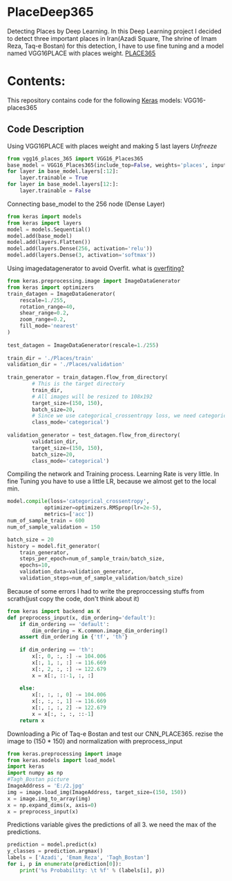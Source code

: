 # PlaceDeep365
Detecting Places by Deep Learning. 
In this Deep Learning project I decided to detect three important places in Iran(Azadi Square, The shrine of Imam Reza, Taq-e Bostan)
for this detection, I have to use fine tuning and a model named VGG16PLACE with places weight. 
[PLACE365](http://places2.csail.mit.edu/)
# Contents:
This repository contains code for the following [Keras](https://keras.io/) models:
  VGG16-places365
## Code Description
Using VGG16PLACE with places weight and making 5 last layers *Unfreeze*
```python
from vgg16_places_365 import VGG16_Places365
base_model = VGG16_Places365(include_top=False, weights='places', input_shape=(150, 150, 3))
for layer in base_model.layers[:12]:
    layer.trainable = True
for layer in base_model.layers[12:]:
    layer.trainable = False
```
Connecting base_model to the 256 node (Dense Layer) 
```python
from keras import models
from keras import layers
model = models.Sequential()
model.add(base_model)
model.add(layers.Flatten())
model.add(layers.Dense(256, activation='relu'))
model.add(layers.Dense(3, activation='softmax'))
```
Using imagedatagenerator to avoid Overfit. 
what is [overfiting?](https://machinelearningmastery.com/overfitting-and-underfitting-with-machine-learning-algorithms/)

```python
from keras.preprocessing.image import ImageDataGenerator
from keras import optimizers
train_datagen = ImageDataGenerator(
    rescale=1./255,
    rotation_range=40,
    shear_range=0.2,
    zoom_range=0.2,
    fill_mode='nearest'
)
 
test_datagen = ImageDataGenerator(rescale=1./255)
 
train_dir = './Places/train'
validation_dir = './Places/validation'
 
train_generator = train_datagen.flow_from_directory(
        # This is the target directory
        train_dir,
        # All images will be resized to 108x192
        target_size=(150, 150),
        batch_size=20,
        # Since we use categorical_crossentropy loss, we need categorical labels
        class_mode='categorical')
 
validation_generator = test_datagen.flow_from_directory(
        validation_dir,
        target_size=(150, 150),
        batch_size=20,
        class_mode='categorical')
```
Compiling the network and Training process. Learning Rate is very little. In fine Tuning you have to use a little LR, because we almost get to the local min.
```python
model.compile(loss='categorical_crossentropy',
            optimizer=optimizers.RMSprop(lr=2e-5),
            metrics=['acc'])
num_of_sample_train = 600
num_of_sample_validation = 150

batch_size = 20
history = model.fit_generator(
    train_generator,
    steps_per_epoch=num_of_sample_train/batch_size,
    epochs=10,
    validation_data=validation_generator,
    validation_steps=num_of_sample_validation/batch_size)
```
Because of some errors I had to write the preproccessing stuffs from scrath(just copy the code, don't think about it)
```python
from keras import backend as K
def preprocess_input(x, dim_ordering='default'):
    if dim_ordering == 'default':
        dim_ordering = K.common.image_dim_ordering()
    assert dim_ordering in {'tf', 'th'}
    
    if dim_ordering == 'th':
        x[:, 0, :, :] -= 104.006
        x[:, 1, :, :] -= 116.669
        x[:, 2, :, :] -= 122.679
        x = x[:, ::-1, :, :]
    
    else:
        x[:, :, :, 0] -= 104.006
        x[:, :, :, 1] -= 116.669
        x[:, :, :, 2] -= 122.679
        x = x[:, :, :, ::-1]
    return x
```
Downloading a Pic of Taq-e Bostan and test our CNN_PLACE365. rezise the image to (150 * 150) and normalization with preprocess_input 
```python
from keras.preprocessing import image
from keras.models import load_model
import keras
import numpy as np
#Tagh_Bostan picture
ImageAddress = 'E:/2.jpg'
img = image.load_img(ImageAddress, target_size=(150, 150))
x = image.img_to_array(img)
x = np.expand_dims(x, axis=0)
x = preprocess_input(x)
```
Predictions variable gives the predictions of all 3. we need the max of the predictions.
```python
prediction = model.predict(x)
y_classes = prediction.argmax()
labels = ['Azadi', 'Emam_Reza', 'Tagh_Bostan']
for i, p in enumerate(prediction[0]):
    print('%s Probability: \t %f' % (labels[i], p))

```

